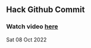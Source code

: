 
 ## Hack Github Commit 
 ### Watch video <a href="https://www.youtube.com">here</a> 
 Sat 08 Oct 2022 
